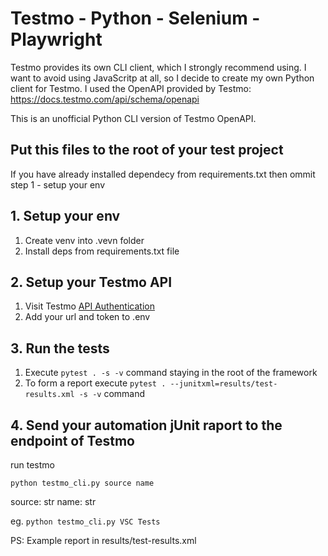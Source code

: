 # Testmo - Python - Selenium - Playwright 

Testmo provides its own CLI client, which I strongly recommend using. I want to avoid using JavaScritp at all, so I decide to create my own Python client for Testmo. I used the OpenAPI provided by Testmo: https://docs.testmo.com/api/schema/openapi

This is an unofficial Python CLI version of Testmo OpenAPI.

## Put this files to the root of your test project
If you have already installed dependecy from requirements.txt then ommit step 1 - setup your env

## 1. Setup your env 
1. Create venv into .vevn folder
2. Install deps from requirements.txt file

## 2. Setup your Testmo API 
1.  Visit Testmo [API Authentication](https://docs.testmo.com/api/introduction/api-authentication) 
2. Add your url and token to .env 

## 3. Run the tests
1. Execute `pytest . -s -v` command staying in the root of the framework
2. To form a report execute `pytest . --junitxml=results/test-results.xml -s -v`  command

## 4. Send your automation jUnit raport to the endpoint of Testmo 

run testmo

`python testmo_cli.py source name`

source: str
name: str

eg. `python testmo_cli.py VSC Tests `



 PS: Example report in results/test-results.xml
